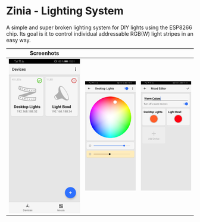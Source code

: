 # Zinia - Lighting System

A simple and super broken lighting system for DIY lights using the ESP8266 chip. Its goal is it to control individual addressable RGB(W) light stripes in an easy way.

|Screenhots|||
|---|---|---|
|![](./images/screenshot_0.jpg) |![](./images/screenshot_1.jpg) | ![](./images/screenshot_2.jpg) |